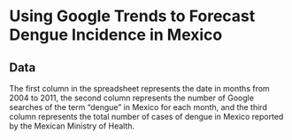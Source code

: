 
# Using Google Trends to Forecast Dengue Incidence in Mexico

## Data
The first column in the spreadsheet represents the date in months from 2004 to 2011, the second column represents the number of Google searches of the term “dengue” in Mexico for each month, and the third column represents the total number of cases of dengue in
Mexico reported by the Mexican Ministry of Health. 
